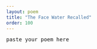 ```yaml
---
layout: poem
title: "The Face Water Recalled"
order: 100
---
```


<pre>
paste your poem here
</pre>
